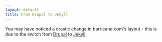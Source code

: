 ```yaml
---
layout: default
title: From Drupal to Jekyll
---
```


You may have noticed a drastic change in barricane.com's layout - this is due to
the switch from [Drupal](http://www.drupal.com) to 
[Jekyll](https://github.com/mojombo/jekyll).